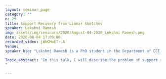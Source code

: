 ```yaml
---
layout: seminar_page
category: ""
n: 29
title: Support Recovery from Linear Sketches
speaker: Lekshmi Ramesh
img: assets/img/seminars/2020/August-04-2020_Lekshmi Ramesh.png
date: 2020-08-04 17:00:00 
recorded_video: jWkCMoET-LA
Venue: 
speaker_bio: "Lekshmi Ramesh is a PhD student in the Department of ECE, working with Prof. Chandra R. Murthy and Prof. Himanshu Tyagi."

Topic_abstract: "In this talk, I will describe the problem of support recovery, where samples sharing a common unknown support are observed through low dimensional projections or ”linear sketches”, and the goal is to recover the common support. This problem has been well-studied in the single sample setting, and it is known that for certain classes of random projections, the projection dimension only needs to scale linearly in the support size and logarithmically in the dimension of the samples for guaranteeing support recovery. For the multiple sample setting, a natural question to ask is if we can make do with a smaller projection dimension per sample at the cost of a larger number of samples, and to characterize the tradeoff arising between support size, projection dimension, and the number of samples. We will see that the nature of this tradeoff differs depending on whether the projection dimension is larger or smaller relative to the support size. I will mention some results from the literature, which has mostly focused on characterizing this tradeoff in the large projection dimension regime, followed by our results in the case when the projection dimension is small. We will see some commonly used algorithms for this problem, and some lower bounds results that are used to show optimality of the algorithms.
"

---
```



